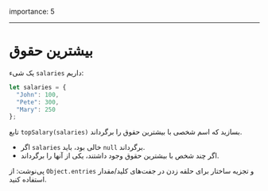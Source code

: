 importance: 5

---

# بیشترین حقوق

یک شیء `salaries` داریم:

```js
let salaries = {
  "John": 100,
  "Pete": 300,
  "Mary": 250
};
```

تابع `topSalary(salaries)` بسازید که اسم شخصی با بیشترین حقوق را برگرداند.

- اگر `salaries` خالی بود، باید `null` برگرداند.
- اگر چند شخص با بیشترین حقوق وجود داشتند، یکی از آنها را برگرداند.

پی‌نوشت: از `Object.entries` و تجزیه ساختار برای حلقه زدن در جفت‌های کلید/مقدار استفاده کنید.
